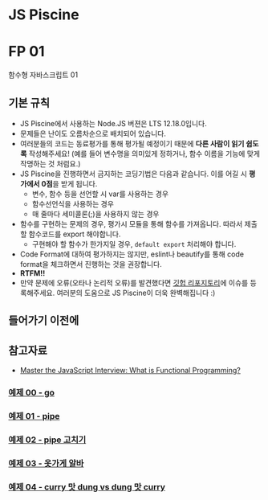 # JS Piscine

# FP 01

함수형 자바스크립트 01

## 기본 규칙

* JS Piscine에서 사용하는 Node.JS 버젼은 LTS 12.18.0입니다.
* 문제들은 난이도 오름차순으로 배치되어 있습니다.
* 여러분들의 코드는 동료평가를 통해 평가될 예정이기 때문에 **다른 사람이 읽기 쉽도록** 작성해주세요! (예를 들어 변수명을 의미있게 정하거나, 함수 이름을 기능에 맞게 작명하는 것 처럼요.)
* JS Piscine을 진행하면서 금지하는 코딩기법은 다음과 같습니다. 이를 어길 시 **평가에서 0점**을 받게 됩니다.
  - 변수, 함수 등을 선언할 시 var를 사용하는 경우
  - 함수선언식을 사용하는 경우
  - 매 줄마다 세미콜론(;)을 사용하지 않는 경우
* 함수를 구현하는 문제의 경우, 평가시 모듈을 통해 함수를 가져옵니다. 따라서 제출할 함수코드를 export 해야합니다.
  - 구현해야 할 함수가 한가지일 경우, `default export` 처리해야 합니다.
* Code Format에 대하여 평가하지는 않지만, eslint나 beautify를 통해 code format을 체크하면서 진행하는 것을 권장합니다.
* **RTFM!!**
* 만약 문제에 오류(오타나 논리적 오류)를 발견했다면 [깃헙 리포지토리](https://github.com/42js/js_piscine)에 이슈를 등록해주세요. 여러분의 도움으로 JS Piscine이 더욱 완벽해집니다 :)

## 들어가기 이전에


## 참고자료
* [Master the JavaScript Interview: What is Functional Programming?](https://medium.com/javascript-scene/master-the-javascript-interview-what-is-functional-programming-7f218c68b3a0)

### [예제 00 - go](ex00.md)
### [예제 01 - pipe](ex01.md)
### [예제 02 - pipe 고치기](ex02.md)
### [예제 03 - 옷가게 알바](ex03.md)
### [예제 04 - curry 맛 dung vs dung 맛 curry](ex04.md)

